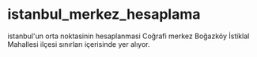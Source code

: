 # istanbul_merkez_hesaplama
istanbul'un orta noktasinin hesaplanmasi
Coğrafi merkez Boğazköy İstiklal Mahallesi ilçesi sınırları içerisinde yer alıyor.
